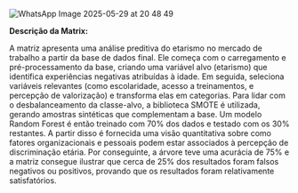![WhatsApp Image 2025-05-29 at 20 48 49](https://github.com/user-attachments/assets/3dd3a463-0e5a-4da2-8c0a-c3dec6f426bc)


<b>Descrição da Matrix:</b>

A matriz apresenta uma análise preditiva do etarismo no mercado de trabalho a partir da base de dados final. Ele começa com o carregamento e pré-processamento da base, criando uma variável alvo (etarismo) que identifica experiências negativas atribuídas à idade. Em seguida, seleciona variáveis relevantes (como escolaridade, acesso a treinamentos, e percepção de valorização) e transforma elas em categorias. Para lidar com o desbalanceamento da classe-alvo, a biblioteca SMOTE é utilizada, gerando amostras sintéticas que complementam a base. Um modelo Random Forest é então treinado com 70% dos dados e testado com os 30% restantes. A partir disso é fornecida uma visão quantitativa sobre como fatores organizacionais e pessoais podem estar associados à percepção de discriminação etária. Por conseguinte, a árvore teve uma acurácia de 75% e a matriz consegue ilustrar que cerca de 25% dos resultados foram falsos negativos ou positivos, provando que os resultados foram relativamente satisfatórios.
